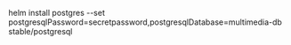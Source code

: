 helm install postgres   --set postgresqlPassword=secretpassword,postgresqlDatabase=multimedia-db   stable/postgresql